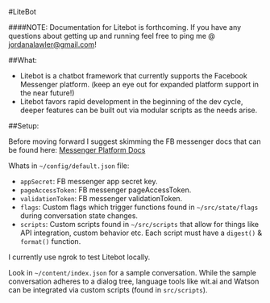#LiteBot

####NOTE: Documentation for Litebot is forthcoming. If you have any questions about getting up and running feel free to ping me @ jordanalawler@gmail.com!

##What:

- Litebot is a chatbot framework that currently supports the Facebook Messenger platform. (keep an eye out for expanded platform support in the near future!)
- Litebot favors rapid development in the beginning of the dev cycle, deeper features can be built out via modular scripts as the needs arise.

##Setup:

Before moving forward I suggest skimming the FB messenger docs that can be found here:
[Messenger Platform Docs](https://developers.facebook.com/docs/messenger-platform/complete-guide)

Whats in ```~/config/default.json``` file:
  - ```appSecret```: FB messenger app secret key.
  - ```pageAccessToken```: FB messenger pageAccessToken.
  - ```validationToken```: FB messenger validationToken.
  - ```flags```: Custom flags which trigger functions found in ```~/src/state/flags``` during conversation state changes.
  - ```scripts```: Custom scripts found in ```~/src/scripts``` that allow for things like API integration, custom behavior etc.  Each script must have a ```digest()``` & ```format()``` function.

I currently use ngrok to test Litebot locally.

Look in ```~/content/index.json``` for a sample conversation.  While the sample conversation adheres to a dialog tree, language tools like wit.ai and Watson can be integrated via custom scripts (found in ```src/scripts```).
